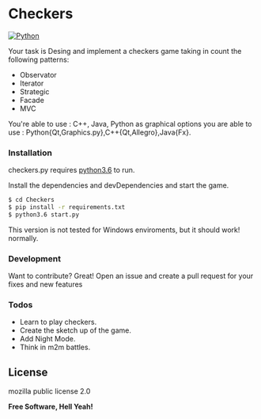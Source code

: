 # Checkers
[![Python](https://www.python.org/static/community_logos/python-powered-w-100x40.png)](https://www.python.org/)

Your task is Desing and implement a checkers game taking in count the following patterns:
 - Observator  
 - Iterator
 - Strategic 
 - Facade
 - MVC
 
You're able to use : C++, Java, Python as graphical options you are able to use : Python{Qt,Graphics.py},C++{Qt,Allegro},Java{Fx}.

### Installation

checkers.py requires [python3.6](https://www.python.org/) to run.

Install the dependencies and devDependencies and start the game.

```sh
$ cd Checkers
$ pip install -r requirements.txt
$ python3.6 start.py
```
This version is not tested for Windows enviroments, but it should work! normally.

### Development

Want to contribute? Great!
Open an issue and create a pull request for your fixes and new features


### Todos

 - Learn to play checkers.
 - Create the sketch up of the game.
 - Add Night Mode.
 - Think in m2m battles.

License
----
mozilla public license 2.0

**Free Software, Hell Yeah!**

